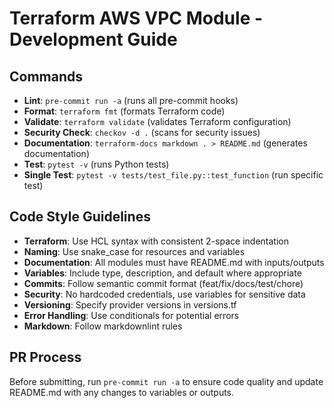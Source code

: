# Terraform AWS VPC Module - Development Guide

## Commands

- **Lint**: `pre-commit run -a` (runs all pre-commit hooks)
- **Format**: `terraform fmt` (formats Terraform code)
- **Validate**: `terraform validate` (validates Terraform configuration)
- **Security Check**: `checkov -d .` (scans for security issues)
- **Documentation**: `terraform-docs markdown . > README.md` (generates documentation)
- **Test**: `pytest -v` (runs Python tests)
- **Single Test**: `pytest -v tests/test_file.py::test_function` (run specific test)

## Code Style Guidelines

- **Terraform**: Use HCL syntax with consistent 2-space indentation
- **Naming**: Use snake_case for resources and variables
- **Documentation**: All modules must have README.md with inputs/outputs
- **Variables**: Include type, description, and default where appropriate
- **Commits**: Follow semantic commit format (feat/fix/docs/test/chore)
- **Security**: No hardcoded credentials, use variables for sensitive data
- **Versioning**: Specify provider versions in versions.tf
- **Error Handling**: Use conditionals for potential errors
- **Markdown**: Follow markdownlint rules

## PR Process

Before submitting, run `pre-commit run -a` to ensure code quality and update README.md with any changes to variables or outputs.
